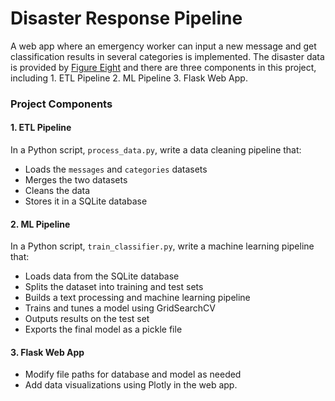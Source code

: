 # Disaster Response Pipeline

A web app where an emergency worker can input a new message and get classification results in several categories is implemented. The disaster data is provided by [Figure Eight](https://www.figure-eight.com/) and there are three components in this project, including 1. ETL Pipeline 2. ML Pipeline 3. Flask Web App.



### Project Components

#### 1. ETL Pipeline

In a Python script, `process_data.py`, write a data cleaning pipeline that:

- Loads the `messages` and `categories` datasets
- Merges the two datasets
- Cleans the data 
- Stores it in a SQLite database

#### 2. ML Pipeline

In a Python script, `train_classifier.py`, write a machine learning pipeline that:

- Loads data from the SQLite database
- Splits the dataset into training and test sets
- Builds a text processing and machine learning pipeline
- Trains and tunes a model using GridSearchCV
- Outputs results on the test set
- Exports the final model as a pickle file

#### 3. Flask Web App

- Modify file paths for database and model as needed
- Add data visualizations using Plotly in the web app.

